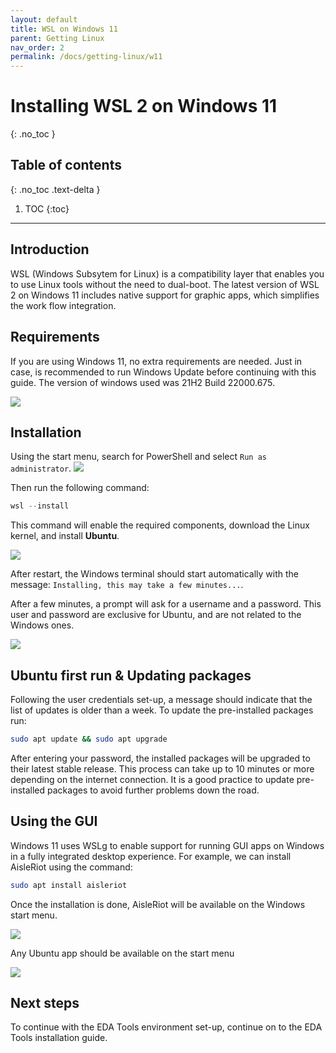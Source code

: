 ```yaml
---
layout: default
title: WSL on Windows 11
parent: Getting Linux
nav_order: 2
permalink: /docs/getting-linux/w11
---
```


# Installing WSL 2 on Windows 11
{: .no_toc }

## Table of contents
{: .no_toc .text-delta }

1. TOC
{:toc}

---

## Introduction

WSL (Windows Subsytem for Linux) is a compatibility layer that enables you to use Linux tools without the need to dual-boot. The latest version of WSL 2 on Windows 11 includes native support for graphic apps, which simplifies the work flow integration.

## Requirements

If you are using Windows 11, no extra requirements are needed. Just in case, is recommended to run Windows Update before continuing with this guide. The version of windows used was 21H2 Build 22000.675.

![](../../assets/img/winverw11.png)

## Installation

Using the start menu, search for PowerShell and select `Run as administrator`.
![](../../assets/img/powershellw11.png)

Then run the following command:

```powershell
wsl --install
```

This command will enable the required components, download the Linux kernel, and install **Ubuntu**.

![](../../assets/img/wslinstallw11.png)

After restart, the Windows terminal should start automatically with the message: `Installing, this may take a few minutes...`.

After a few minutes, a prompt will ask for a username and a password. This user and password are exclusive for Ubuntu, and are not related to the Windows ones.

![](../../assets/img/terminal.png)


## Ubuntu first run & Updating packages

Following the user credentials set-up, a message should indicate that the list of updates is older than a week. To update the pre-installed packages run:

```bash
sudo apt update && sudo apt upgrade
```
After entering your password, the installed packages will be upgraded to their latest stable release. This process can take up to 10 minutes or more depending on the internet connection. It is a good practice to update pre-installed packages to avoid further problems down the road.

## Using the GUI

Windows 11 uses WSLg to enable support for running GUI apps on Windows in a fully integrated desktop experience. For example, we can install AisleRiot using the command:

```bash
sudo apt install aisleriot
```

Once the installation is done, AisleRiot will be available on the Windows start menu.

![](../../assets/img/aislew11.png)

Any Ubuntu app should be available on the start menu

![](../../assets/img/finalw11.png)

## Next steps

To continue with the EDA Tools environment set-up, continue on to the EDA Tools installation guide.
